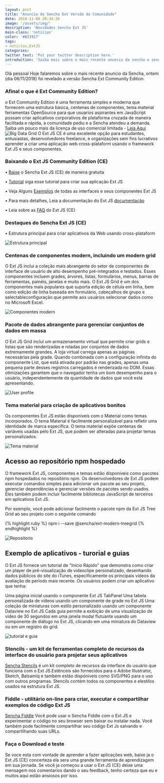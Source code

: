 ```yaml
---
layout: post
title: "Anuncio do Sencha Ext Versão da Comunidade"
date: 2018-11-08 20:34:26
image: '/assets/img/'
description: 'Novidades Sencha Ext JS'
main-class: 'noticias'
color: '#B31917'
tags:
- noticias,ExtJS
categories:
twitter_text: 'Put your twitter description here.'
introduction: 'Saiba mais sobre o mais recente anuncio da sencha o sencha community Edition'
---
```


Olá pessoal
Hoje falaremos sobre o mais recente anuncio da Sencha, ontem (dia 06/11/2018) foi revelado a versão Sencha Ext Community Edition.

### Afinal o que é Ext Community Edition?
o Ext Community Edition é uma ferramenta simples e moderna que fornecem uma estrutura básica, centenas de componentes, tema material ferramentas OpenSource para que usuarios aspirantes em JavaScript possam criar aplicativos corporativos de plataforma cruzada de maneira facilitada e rápida, a comunidade pediu e a Sencha atendeu a demanda. Saiba um pouco mais da licença de uso comercial limitada - <a href="https://www.sencha.com/legal/sencha-software-license-agreement/" target="_blank">Leia Aqui</a>
![Big Data Grid](https://www.sencha.com/wp-content/uploads/2018/11/image6-1024x646.png)
O Ext JS CE é uma excelente opção para estudantes, entusiastas, desenvolvedores freelance, e organizações sem fins lucrativos aprender a criar uma aplicação web cross-plataform usando o framework Ext JS e seus componentes.

### Baixando o Ext JS Community Edition (CE)

• <a href="https://www.sencha.com/products/extjs/communityedition/" target="_blank">Baixe</a> o Sencha Ext JS (CE) de maneira gratuita

• <a href="https://docs.sencha.com/extjs/6.6.0-CE/guides/quick_start/What_You_Will_Be_Coding.html" target="_blank">Tutorial</a> siga esse tutorial para criar sua aplicação Ext JS

• Veja Alguns <a href="http://examples.sencha.com/extjs/6.6.0/examples/kitchensink/?modern#all" target="_blank">Exemplos</a> de todas as interfaces e seus componentes Ext JS

• Para mais detalhes, Leia a documentação do Ext JS <a href="https://docs.sencha.com/extjs/6.6.0/modern/Ext.html" target="_blank">documentação</a>

• Leia sobre as <a href="https://www.sencha.com/products/extjs/communityedition#faq" target="_blank">FAQ</a> do Ext JS (CE)

### Destaques do Sencha Ext JS (CE)

• Estrutura principal para criar aplicativos da Web usando cross-plataform 

![Estrutura principal](https://www.sencha.com/wp-content/uploads/2018/11/image2-1024x557.png)

### Centenas de componentes modern, incluindo um modern grid 

O Ext JS inclui a coleção mais abrangente do setor de componentes de interface de usuário de alto desempenho pré-integrados e testados. Esses componentes incluem grades, árvores, listas, formulários, menus, barras de ferramentas, painéis, janelas e muito mais. O Ext JS Grid é um dos componentes mais populares que suporta edição de célula em linha, bem como edição de linha baseada em formulário, cabeçalhos de grupo e selectableconfiguração que permite aos usuários selecionar dados como no Microsoft Excel.


![Componentes modern](https://www.sencha.com/wp-content/uploads/2018/11/image1.gif)

### Pacote de dados abrangente para gerenciar conjuntos de dados em massa 

O Ext JS Grid inclui um armazenamento virtual que permite criar grids e listas que são renderizadas e roladas por conjuntos de dados extremamente grandes. A loja virtual carrega apenas as páginas necessárias pela grade. Quando combinada com a configuração infinita do componente List, que está ativada por padrão nas grades, apenas uma pequena parte desses registros carregados é renderizada no DOM. Essas otimizações garantem que o navegador tenha um bom desempenho para o usuário, independentemente da quantidade de dados que você está apresentando.

![User profile](https://www.sencha.com/wp-content/uploads/2018/11/image4.gif)

### Tema material para criação de aplicativos bonitos 

Os componentes Ext JS estão disponíveis com o Material como temas incorporados. O tema Material é facilmente personalizável para refletir uma identidade de marca específica. O tema material expõe centenas de variáveis ​​usadas pelo Ext JS, que podem ser alteradas para projetar temas personalizados.

![Tema material](https://www.sencha.com/wp-content/uploads/2018/11/image5-1024x957.png)

## Acesso ao repositório npm hospedado 

O framework Ext JS, componentes e temas estão disponíveis como pacotes npm hospedados no repositório npm. Os desenvolvedores de Ext JS podem executar comandos simples para adicionar um pacote ao seu projeto, gerenciar dependências e gerenciar versões de pacotes sendo usados. Eles também podem incluir facilmente bibliotecas JavaScript de terceiros em aplicativos Ext JS.

Por exemplo, você pode adicionar facilmente o pacote npm da Ext JS Tree Grid ao seu projeto com o seguinte comando

{% highlight ruby %}
npm i --save @sencha/ext-modern-treegrid
{% endhighlight %}

![Repositorio](https://www.sencha.com/wp-content/uploads/2018/11/image3-1024x693.png)
## Exemplo de aplicativos - turorial e guias 

O Ext JS fornece um tutorial de "Início Rápido" que demonstra como criar um player de pré-visualização de videoclipe personalizado, desenhando dados públicos do site do iTunes, especificamente os principais vídeos da avaliação de período mais recente. Os usuários podem criar um aplicativo que tenha:

Uma página inicial usando o componente Ext JS TabPanel
Uma tabela personalizada de vídeos usando um componente de grade no Ext JS
Uma coleção de miniaturas com estilo personalizado usando um componente Dataview no Ext JS
Cada guia permite a exibição de uma visualização de vídeo de 30 segundos em uma janela modal flutuante usando um componente de diálogo no Ext JS, clicando em uma miniatura do Dataview ou em um registro do grid.

![tutorial e guia](https://www.sencha.com/wp-content/uploads/2018/11/image7-1024x704.png)

### Stencils - um kit de ferramentas completo de recursos da interface do usuário para projetar seus aplicativos

<a href="https://www.sencha.com/products/extjs/communityedition/" target="_blank">Sencha Stencils</a> é um kit completo de recursos da interface do usuário que funciona com o Ext JS.Estênceis são fornecidos para o Adobe Illustrator, Sketch, Balsamiq e também estão dispóniveis como SVG/PNG para o uso com outros programas. Stencils contém todos os componentes e elestilos usados na estrutura Ext JS.

### Fiddle -  utilitário on-line para criar, executar e compartilhar exemplos de código Ext JS

<a href="https://fiddle.sencha.com/" target="_blank">Sencha Fiddle</a> Você pode usar o Sencha Fiddle com o Ext JS e experimentar o código no seu browser sem baixar ou instalar nada. Você também pode facilmente compartilhar seu código Ext Js salvando e compartilhando suas URLs.

### Faça o Download e teste 

Se voce esta com vontade de aprender a fazer aplicações web, baixe ja o Ext JS (CE) concerteza ela sera uma grande ferramenta de aprendizagem em sua jornada. Se você ja começou a usar o Ext JS (CE) deixe uma mensagem nos comentarios dando o seu feedback, tenho certeza que eu e muitos aqui estão ansiosos por isso.





